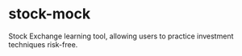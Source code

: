 # stock-mock

Stock Exchange learning tool, allowing users to practice investment techniques risk-free.
